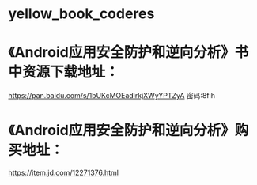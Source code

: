 # yellow_book_coderes

# 《Android应用安全防护和逆向分析》书中资源下载地址：
https://pan.baidu.com/s/1bUKcMOEadirkjXWyYPTZyA  密码:8fih

# 《Android应用安全防护和逆向分析》购买地址：
https://item.jd.com/12271376.html

